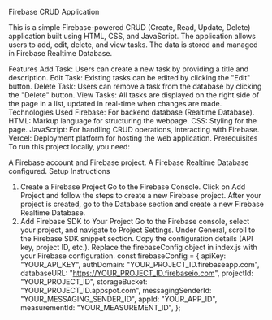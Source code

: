 Firebase CRUD Application

This is a simple Firebase-powered CRUD (Create, Read, Update, Delete) application built using HTML, CSS, and JavaScript. The application allows users to add, edit, delete, and view tasks. The data is stored and managed in Firebase Realtime Database.

Features
Add Task: Users can create a new task by providing a title and description.
Edit Task: Existing tasks can be edited by clicking the "Edit" button.
Delete Task: Users can remove a task from the database by clicking the "Delete" button.
View Tasks: All tasks are displayed on the right side of the page in a list, updated in real-time when changes are made.
Technologies Used
Firebase: For backend database (Realtime Database).
HTML: Markup language for structuring the webpage.
CSS: Styling for the page.
JavaScript: For handling CRUD operations, interacting with Firebase.
Vercel: Deployment platform for hosting the web application.
Prerequisites
To run this project locally, you need:

A Firebase account and Firebase project.
A Firebase Realtime Database configured.
Setup Instructions
1. Create a Firebase Project
Go to the Firebase Console.
Click on Add Project and follow the steps to create a new Firebase project.
After your project is created, go to the Database section and create a new Firebase Realtime Database.
2. Add Firebase SDK to Your Project
Go to the Firebase console, select your project, and navigate to Project Settings.
Under General, scroll to the Firebase SDK snippet section.
Copy the configuration details (API key, project ID, etc.).
Replace the firebaseConfig object in index.js with your Firebase configuration.
const firebaseConfig = {
  apiKey: "YOUR_API_KEY",
  authDomain: "YOUR_PROJECT_ID.firebaseapp.com",
  databaseURL: "https://YOUR_PROJECT_ID.firebaseio.com",
  projectId: "YOUR_PROJECT_ID",
  storageBucket: "YOUR_PROJECT_ID.appspot.com",
  messagingSenderId: "YOUR_MESSAGING_SENDER_ID",
  appId: "YOUR_APP_ID",
  measurementId: "YOUR_MEASUREMENT_ID",
};
